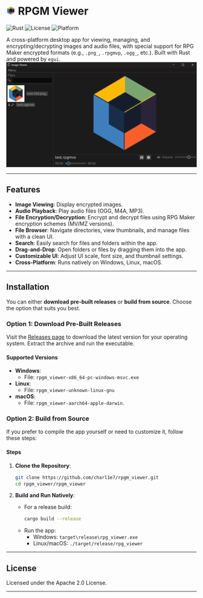 # <img src="rpgm-viewer/assets/icon_ios_touch_192.png" alt="App Icon" width="24" height="22"> RPGM Viewer


![Rust](https://img.shields.io/badge/Rust-1.80+-orange.svg)
![License](https://img.shields.io/badge/license-Apache%202.0-blue.svg)
![Platform](https://img.shields.io/badge/platform-Windows%20%7C%20Linux%20%7C%20macOS-green.svg)


A cross-platform desktop app for viewing, managing, and encrypting/decrypting images and audio files, with special support for RPG Maker encrypted formats (e.g., `.png_`, `.rpgmvp`, `.ogg_`, etc.). Built with Rust and powered by `egui`.
![Preview](gitassets/screen1.png)

---

## Features

- **Image Viewing**: Display encrypted images.
- **Audio Playback**: Play audio files (OGG, M4A, MP3).
- **File Encryption/Decryption**: Encrypt and decrypt files using RPG Maker encryption schemes (MV/MZ versions).
- **File Browser**: Navigate directories, view thumbnails, and manage files with a clean UI.
- **Search**: Easily search for files and folders within the app.
- **Drag-and-Drop**: Open folders or files by dragging them into the app.
- **Customizable UI**: Adjust UI scale, font size, and thumbnail settings.
- **Cross-Platform**: Runs natively on Windows, Linux, macOS.

---

## Installation

You can either **download pre-built releases** or **build from source**. Choose the option that suits you best.

### Option 1: Download Pre-Built Releases

Visit the [Releases page](https://github.com/charl1e7/rpgm-viewer/releases) to download the latest version for your operating system. Extract the archive and run the executable.

#### Supported Versions
- **Windows**: 
  - File: `rpgm_viewer-x86_64-pc-windows-msvc.exe `
- **Linux**: 
  - File: `rpgm_viewer-unknown-linux-gnu`
- **macOS**: 
  - File: `rpgm_viewer-aarch64-apple-darwin`.

### Option 2: Build from Source

If you prefer to compile the app yourself or need to customize it, follow these steps:

#### Steps
1. **Clone the Repository**:
   ```bash
   git clone https://github.com/charl1e7/rpgm_viewer.git
   cd rpgm_viewer/rpgm_viewer
   ```

2. **Build and Run Natively**:
   - For a release build:
     ```bash
     cargo build --release
     ```
   - Run the app:
     - Windows: `target\release\rpg_viewer.exe`
     - Linux/macOS: `./target/release/rpg_viewer`

---


## License

Licensed under the Apache 2.0 License.

---

